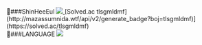 <!---
ShinHeeEul/ShinHeeEul is a ✨ special ✨ repository because its `README.md` (this file) appears on your GitHub profile.
You can click the Preview link to take a look at your changes.
--->

<div>
🐺###ShinHeeEul
<a href="https://github.com/ShinHeeEul">
<img src="https://img.shields.io/badge/GitHub-FFCA28?style=flat-square&logo=Hello&logoColor=black"/>
</a>
[Solved.ac tlsgmldmf](http://mazassumnida.wtf/api/v2/generate_badge?boj=tlsgmldmf)](https://solved.ac/tlsgmldmf)
</div>
📖###LANGUAGE
<img src="https://img.shields.io/badge/C#-FFCA28?style=flat-square&logo=Hello&logoColor=white"/>
